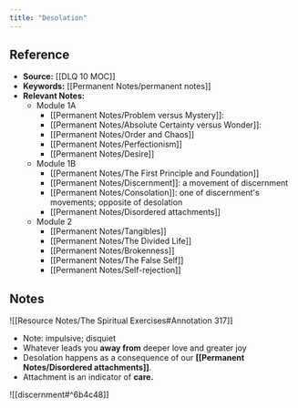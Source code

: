 ```yaml
---
title: "Desolation"
---
```

## Reference
- **Source:** [[DLQ 10 MOC]]
- **Keywords:** [[Permanent Notes/permanent notes]]
- **Relevant Notes:**
	- Module 1A
		- [[Permanent Notes/Problem versus Mystery]]: 
		- [[Permanent Notes/Absolute Certainty versus Wonder]]: 
		- [[Permanent Notes/Order and Chaos]]
		- [[Permanent Notes/Perfectionism]]
		- [[Permanent Notes/Desire]]
	- Module 1B
		- [[Permanent Notes/The First Principle and Foundation]]
		- [[Permanent Notes/Discernment]]: a movement of discernment
		- [[Permanent Notes/Consolation]]: one of discernment's movements; opposite of desolation
		- [[Permanent Notes/Disordered attachments]]
	- Module 2
		- [[Permanent Notes/Tangibles]]
		- [[Permanent Notes/The Divided Life]]
		- [[Permanent Notes/Brokenness]]
		- [[Permanent Notes/The False Self]]
		- [[Permanent Notes/Self-rejection]]

## Notes
![[Resource Notes/The Spiritual Exercises#Annotation 317]]

- Note: impulsive; disquiet
- Whatever leads you **away from** deeper love and greater joy 
- Desolation happens as a consequence of our **[[Permanent Notes/Disordered attachments]]**.
- Attachment is an indicator of **care.** 

![[discernment#^6b4c48]]